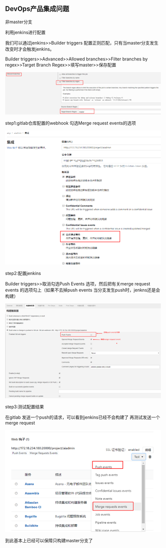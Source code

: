 ## DevOps产品集成问题

非master分支

利用jenkins进行配置

我们可以通过jenkins>>Builder triggers 配置正则匹配，只有当master分支发生改变时才会触发jenkins。

Builder triggers>>Advanced>>Allowed branches>>Filter branches by regex>>Target Branch Regex>>填写master>>保存配置

![image-20200427085805765](./assets/image-20200427085805765.png)





step1:gitlab仓库配置的webhook
勾选Merge request events的选项

![image-20200427084750479](./assets/image-20200427084750479.png)

step2:配置jenkins

Builder triggers>>取消勾选Push Events 选项，然后把有关merge request events 的选项勾上（如果不去掉push events 当分支发生push时，jenkns还是会构建）

![image-20200427084433259](./assets/image-20200427084433259.png)

step3:测试配置结果

在gitlab 发送一个push的请求，可以看到jenkins已经不会构建了
再测试发送一个 merge request

![image-20200427085102324](./assets/image-20200427085102324.png)

到此基本上已经可以保障只构建master分支了



